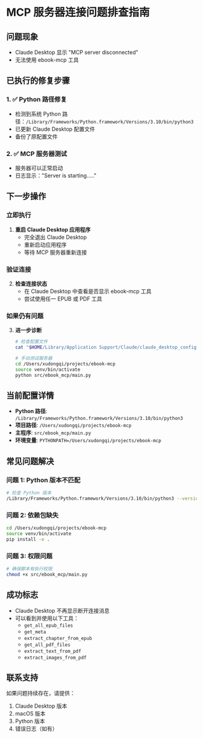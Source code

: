 # MCP 服务器连接问题排查指南

## 问题现象
- Claude Desktop 显示 "MCP server disconnected"
- 无法使用 ebook-mcp 工具

## 已执行的修复步骤

### 1. ✅ Python 路径修复
- 检测到系统 Python 路径：`/Library/Frameworks/Python.framework/Versions/3.10/bin/python3`
- 已更新 Claude Desktop 配置文件
- 备份了原配置文件

### 2. ✅ MCP 服务器测试
- 服务器可以正常启动
- 日志显示："Server is starting....."

## 下一步操作

### 立即执行
1. **重启 Claude Desktop 应用程序**
   - 完全退出 Claude Desktop
   - 重新启动应用程序
   - 等待 MCP 服务器重新连接

### 验证连接
2. **检查连接状态**
   - 在 Claude Desktop 中查看是否显示 ebook-mcp 工具
   - 尝试使用任一 EPUB 或 PDF 工具

### 如果仍有问题
3. **进一步诊断**
   ```bash
   # 检查配置文件
   cat "$HOME/Library/Application Support/Claude/claude_desktop_config.json"
   
   # 手动测试服务器
   cd /Users/xudongqi/projects/ebook-mcp
   source venv/bin/activate
   python src/ebook_mcp/main.py
   ```

## 当前配置详情
- **Python 路径**: `/Library/Frameworks/Python.framework/Versions/3.10/bin/python3`
- **项目路径**: `/Users/xudongqi/projects/ebook-mcp`
- **主程序**: `src/ebook_mcp/main.py`
- **环境变量**: `PYTHONPATH=/Users/xudongqi/projects/ebook-mcp`

## 常见问题解决

### 问题 1: Python 版本不匹配
```bash
# 检查 Python 版本
/Library/Frameworks/Python.framework/Versions/3.10/bin/python3 --version
```

### 问题 2: 依赖包缺失
```bash
cd /Users/xudongqi/projects/ebook-mcp
source venv/bin/activate
pip install -e .
```

### 问题 3: 权限问题
```bash
# 确保脚本有执行权限
chmod +x src/ebook_mcp/main.py
```

## 成功标志
- Claude Desktop 不再显示断开连接消息
- 可以看到并使用以下工具：
  - `get_all_epub_files`
  - `get_meta`
  - `extract_chapter_from_epub`
  - `get_all_pdf_files`
  - `extract_text_from_pdf`
  - `extract_images_from_pdf`

## 联系支持
如果问题持续存在，请提供：
1. Claude Desktop 版本
2. macOS 版本
3. Python 版本
4. 错误日志（如有）